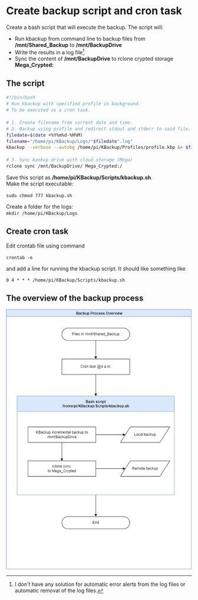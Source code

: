 # Create backup script and cron task

Create a bash script that will execute the backup. The script will:

* Run kbackup from command line to backup files from **/mnt/Shared_Backup** to **/mnt/BackupDrive**
* Write the results in a log file[^1]
* Sync the content of **/mnt/BackupDrive** to rclone crypted storage **Mega_Crypted:**

## The script

```bash
#!/bin/bash
# Run kbackup with specified profile in background.
# To be executed as a cron task.

# 1. Create filename from current date and time.
# 2. Backup using profile and redirect stdout and stderr to said file.
filedate=$(date +%Y%m%d-%H%M)
filename="/home/pi/KBackup/Logs/"$filedate".log"
kbackup --verbose --autobg /home/pi/KBackup/Profiles/profile.kbp &> $filename

# 3. Sync backup drive with cloud storage (Mega)
rclone sync /mnt/BackupDrive/ Mega_Crypted:/
```

Save this script as **/home/pi/KBackup/Scripts/kbackup.sh**.  
Make the script executable:  

`sudo chmod 777 kbackup.sh`

Create a folder for the logs:  
`mkdir /home/pi/KBackup/Logs`

## Create cron task

Edit crontab file using command

`crontab -e`

and add a line for running the kbackup script. It should like something like

```text
0 4 * * * /home/pi/KBackup/Scripts/kbackup.sh
```

## The overview of the backup process

![backupprocess](../Images/BackupProcessDiagram.png "Backup process overview")

[^1]: I don't have any solution for automatic error alerts from the log files or automatic removal of the log files.
